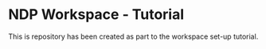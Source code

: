 # NDP Workspace - Tutorial

This is repository has been created as part to the workspace set-up tutorial. 
